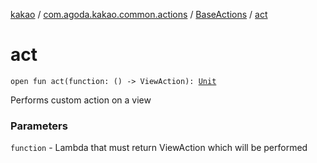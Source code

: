 [kakao](../../index.md) / [com.agoda.kakao.common.actions](../index.md) / [BaseActions](index.md) / [act](./act.md)

# act

`open fun act(function: () -> ViewAction): `[`Unit`](https://kotlinlang.org/api/latest/jvm/stdlib/kotlin/-unit/index.html)

Performs custom action on a view

### Parameters

`function` - Lambda that must return ViewAction which will be performed